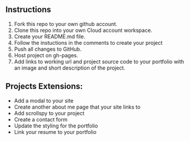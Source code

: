 ## Instructions
1) Fork this repo to your own github account. 
2) Clone this repo into your own Cloud account workspace.
3) Create your README.md file.
4) Follow the instuctions in the comments to create your project
5) Push all changes to GitHub.
6) Host project on gh-pages.
7) Add links to working url and project source code to your portfolio with an image and short description of the project.

## Projects Extensions:
* Add a modal to your site
* Create another about me page that your site links to
* Add scrollspy to your project
* Create a contact form
* Update the styling for the portfolio
* Link your resume to your portfolio
